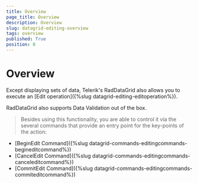 ```yaml
---
title: Overview
page_title: Overview
description: Overview
slug: datagrid-editing-overview
tags: overview
published: True
position: 0
---
```


# Overview

Except displaying sets of data, Telerik's RadDataGrid also allows you to execute an [Edit operation]({%slug datagrid-editing-editoperation%}).

RadDataGrid also supports Data Validation out of the box.

>Besides using this functionality, you are able to control it via the several commands that provide an entry point for the key-points of the action:

* [BeginEdit Command]({%slug datagrid-commands-editingcommands-begineditcommand%})
* [CancelEdit Command]({%slug datagrid-commands-editingcommands-canceleditcommand%})
* [CommitEdit Command]({%slug datagrid-commands-editingcommands-commiteditcommand%})